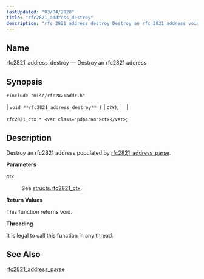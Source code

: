 ```yaml
---
lastUpdated: "03/04/2020"
title: "rfc2821_address_destroy"
description: "rfc 2821 address destroy Destroy an rfc 2821 address void rfc 2821 address destroy ctx rfc 2821 ctx ctx Destroy an rfc 2821 address populated by rfc 2821 address parse ctx See structs rfc 2821 ctx This function returns void It is legal to call this function in any thread..."
---
```


<a name="apis.rfc2821_address_destroy"></a> 
## Name

rfc2821_address_destroy — Destroy an rfc2821 address

## Synopsis

`#include "misc/rfc2821addr.h"`

| `void **rfc2821_address_destroy** (` | <var class="pdparam">ctx</var>`)`; |   |

`rfc2821_ctx * <var class="pdparam">ctx</var>`;<a name="idp58494816"></a> 
## Description

Destroy an rfc2821 address populated by [rfc2821_address_parse](/momentum/3/3-api/apis-rfc-2821-address-parse).

**<a name="idp58496768"></a> Parameters**

<dl class="variablelist">

<dt>ctx</dt>

<dd>

See [structs.rfc2821_ctx](/momentum/3/3-api/structs-rfc-2821-ctx).

</dd>

</dl>

**<a name="idp58500192"></a> Return Values**

This function returns void.

**<a name="idp58501104"></a> Threading**

It is legal to call this function in any thread.

<a name="idp58502528"></a> 
## See Also

[rfc2821_address_parse](/momentum/3/3-api/apis-rfc-2821-address-parse)